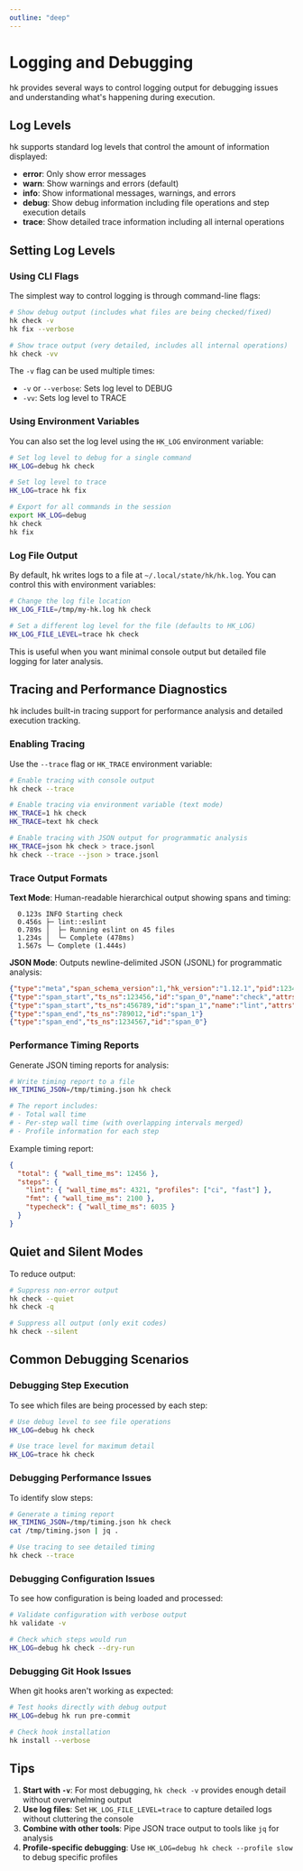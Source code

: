 ```yaml
---
outline: "deep"
---
```


# Logging and Debugging

hk provides several ways to control logging output for debugging issues and understanding what's happening during execution.

## Log Levels

hk supports standard log levels that control the amount of information displayed:

- **error**: Only show error messages
- **warn**: Show warnings and errors (default)
- **info**: Show informational messages, warnings, and errors
- **debug**: Show debug information including file operations and step execution details
- **trace**: Show detailed trace information including all internal operations

## Setting Log Levels

### Using CLI Flags

The simplest way to control logging is through command-line flags:

```bash
# Show debug output (includes what files are being checked/fixed)
hk check -v
hk fix --verbose

# Show trace output (very detailed, includes all internal operations)
hk check -vv
```

The `-v` flag can be used multiple times:
- `-v` or `--verbose`: Sets log level to DEBUG
- `-vv`: Sets log level to TRACE

### Using Environment Variables

You can also set the log level using the `HK_LOG` environment variable:

```bash
# Set log level to debug for a single command
HK_LOG=debug hk check

# Set log level to trace
HK_LOG=trace hk fix

# Export for all commands in the session
export HK_LOG=debug
hk check
hk fix
```

### Log File Output

By default, hk writes logs to a file at `~/.local/state/hk/hk.log`. You can control this with environment variables:

```bash
# Change the log file location
HK_LOG_FILE=/tmp/my-hk.log hk check

# Set a different log level for the file (defaults to HK_LOG)
HK_LOG_FILE_LEVEL=trace hk check
```

This is useful when you want minimal console output but detailed file logging for later analysis.

## Tracing and Performance Diagnostics

hk includes built-in tracing support for performance analysis and detailed execution tracking.

### Enabling Tracing

Use the `--trace` flag or `HK_TRACE` environment variable:

```bash
# Enable tracing with console output
hk check --trace

# Enable tracing via environment variable (text mode)
HK_TRACE=1 hk check
HK_TRACE=text hk check

# Enable tracing with JSON output for programmatic analysis
HK_TRACE=json hk check > trace.jsonl
hk check --trace --json > trace.jsonl
```

### Trace Output Formats

**Text Mode**: Human-readable hierarchical output showing spans and timing:
```
  0.123s INFO Starting check
  0.456s ├─ lint::eslint
  0.789s │  ├─ Running eslint on 45 files
  1.234s │  └─ Complete (478ms)
  1.567s └─ Complete (1.444s)
```

**JSON Mode**: Outputs newline-delimited JSON (JSONL) for programmatic analysis:
```json
{"type":"meta","span_schema_version":1,"hk_version":"1.12.1","pid":12345}
{"type":"span_start","ts_ns":123456,"id":"span_0","name":"check","attrs":{}}
{"type":"span_start","ts_ns":456789,"id":"span_1","name":"lint","attrs":{"step":"eslint"},"parent_id":"span_0"}
{"type":"span_end","ts_ns":789012,"id":"span_1"}
{"type":"span_end","ts_ns":1234567,"id":"span_0"}
```

### Performance Timing Reports

Generate JSON timing reports for analysis:

```bash
# Write timing report to a file
HK_TIMING_JSON=/tmp/timing.json hk check

# The report includes:
# - Total wall time
# - Per-step wall time (with overlapping intervals merged)
# - Profile information for each step
```

Example timing report:
```json
{
  "total": { "wall_time_ms": 12456 },
  "steps": {
    "lint": { "wall_time_ms": 4321, "profiles": ["ci", "fast"] },
    "fmt": { "wall_time_ms": 2100 },
    "typecheck": { "wall_time_ms": 6035 }
  }
}
```

## Quiet and Silent Modes

To reduce output:

```bash
# Suppress non-error output
hk check --quiet
hk check -q

# Suppress all output (only exit codes)
hk check --silent
```

## Common Debugging Scenarios

### Debugging Step Execution

To see which files are being processed by each step:

```bash
# Use debug level to see file operations
HK_LOG=debug hk check

# Use trace level for maximum detail
HK_LOG=trace hk check
```

### Debugging Performance Issues

To identify slow steps:

```bash
# Generate a timing report
HK_TIMING_JSON=/tmp/timing.json hk check
cat /tmp/timing.json | jq .

# Use tracing to see detailed timing
hk check --trace
```

### Debugging Configuration Issues

To see how configuration is being loaded and processed:

```bash
# Validate configuration with verbose output
hk validate -v

# Check which steps would run
HK_LOG=debug hk check --dry-run
```

### Debugging Git Hook Issues

When git hooks aren't working as expected:

```bash
# Test hooks directly with debug output
HK_LOG=debug hk run pre-commit

# Check hook installation
hk install --verbose
```

## Tips

1. **Start with `-v`**: For most debugging, `hk check -v` provides enough detail without overwhelming output
2. **Use log files**: Set `HK_LOG_FILE_LEVEL=trace` to capture detailed logs without cluttering the console
3. **Combine with other tools**: Pipe JSON trace output to tools like `jq` for analysis
4. **Profile-specific debugging**: Use `HK_LOG=debug hk check --profile slow` to debug specific profiles
